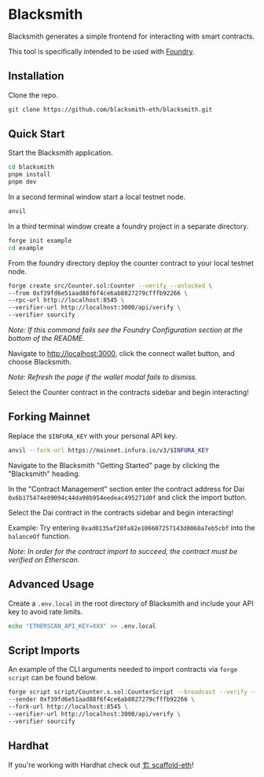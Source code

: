 # Blacksmith

Blacksmith generates a simple frontend for interacting with smart contracts.

This tool is specifically intended to be used with [Foundry](https://getfoundry.sh/).

## Installation

Clone the repo.

```bash
git clone https://github.com/blacksmith-eth/blacksmith.git
```

## Quick Start

Start the Blacksmith application.

```bash
cd blacksmith
pnpm install
pnpm dev
```

In a second terminal window start a local testnet node.

```bash
anvil
```

In a third terminal window create a foundry project in a separate directory.

```bash
forge init example
cd example
```

From the foundry directory deploy the counter contract to your local testnet node.

```bash
forge create src/Counter.sol:Counter --verify --unlocked \
--from 0xf39fd6e51aad88f6f4ce6ab8827279cfffb92266 \
--rpc-url http://localhost:8545 \
--verifier-url http://localhost:3000/api/verify \
--verifier sourcify
```

_Note: If this command fails see the Foundry Configuration section at the bottom of the README._

Navigate to [http://localhost:3000](http://localhost:3000), click the connect wallet button, and choose Blacksmith.

_Note: Refresh the page if the wallet modal fails to dismiss._

Select the Counter contract in the contracts sidebar and begin interacting!

## Forking Mainnet

Replace the `$INFURA_KEY` with your personal API key.

```bash
anvil --fork-url https://mainnet.infura.io/v3/$INFURA_KEY
```

Navigate to the Blacksmith "Getting Started" page by clicking the "Blacksmith" heading.

In the "Contract Management" section enter the contract address for Dai `0x6b175474e89094c44da98b954eedeac495271d0f` and click the import button.

Select the Dai contract in the contracts sidebar and begin interacting!

Example: Try entering `0xad0135af20fa82e106607257143d0060a7eb5cbf` into the `balanceOf` function.

_Note: In order for the contract import to succeed, the contract must be verified on Etherscan._

## Advanced Usage

Create a `.env.local` in the root directory of Blacksmith and include your API key to avoid rate limits.

```bash
echo "ETHERSCAN_API_KEY=XXX" >> .env.local
```

## Script Imports

An example of the CLI arguments needed to import contracts via `forge script` can be found below.

```bash
forge script script/Counter.s.sol:CounterScript --broadcast --verify --unlocked \
--sender 0xf39fd6e51aad88f6f4ce6ab8827279cfffb92266 \
--fork-url http://localhost:8545 \
--verifier-url http://localhost:3000/api/verify \
--verifier sourcify
```

## Hardhat

If you're working with Hardhat check out [🏗 scaffold-eth](https://github.com/scaffold-eth/scaffold-eth)!
